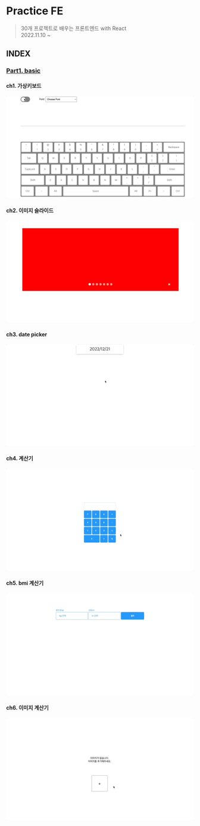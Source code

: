 # Practice FE
> 30개 프로젝트로 배우는 프론트엔드 with React<br />
> 2022.11.10 ~

## INDEX
### [Part1. basic](./part1/README.md)
#### ch1. 가상키보드
![](./img/part1-01-virtual-keyboard.gif)
#### ch2. 이미지 슬라이드
![](./img/part1-02-slider.gif)
#### ch3. date picker
![](./img/part1-03-datepicker.gif)
#### ch4. 계산기
![](./img/part1-04-calculator.gif)
#### ch5. bmi 계산기
![](./img/part1-05-bmi.gif)
#### ch6. 이미지 계산기
![](./img/part1-06-image-gallery.gif)